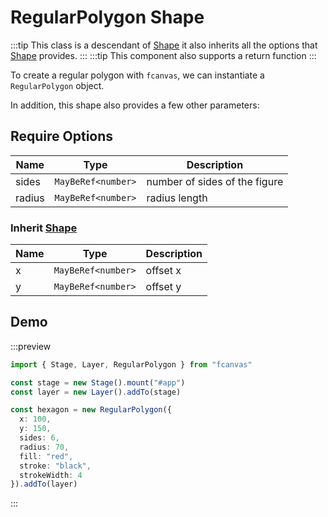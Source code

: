 # RegularPolygon Shape

:::tip
This class is a descendant of [Shape](/guide/essentials/Shape) it also inherits all the options that [Shape](/guide/essentials/Shape) provides.
:::
:::tip
This component also supports a return function
:::

To create a regular polygon with `fcanvas`, we can instantiate a `RegularPolygon` object.

In addition, this shape also provides a few other parameters:

## Require Options

| Name   | Type               | Description                   |
| ------ | ------------------ | ----------------------------- |
| sides  | `MayBeRef<number>` | number of sides of the figure |
| radius | `MayBeRef<number>` | radius length                 |

### Inherit [Shape](/guide/essentials/Shape)

| Name | Type               | Description |
| ---- | ------------------ | ----------- |
| x    | `MayBeRef<number>` | offset x    |
| y    | `MayBeRef<number>` | offset y    |

## Demo

:::preview
```ts
import { Stage, Layer, RegularPolygon } from "fcanvas"

const stage = new Stage().mount("#app")
const layer = new Layer().addTo(stage)

const hexagon = new RegularPolygon({
  x: 100,
  y: 150,
  sides: 6,
  radius: 70,
  fill: "red",
  stroke: "black",
  strokeWidth: 4
}).addTo(layer)
```
:::

